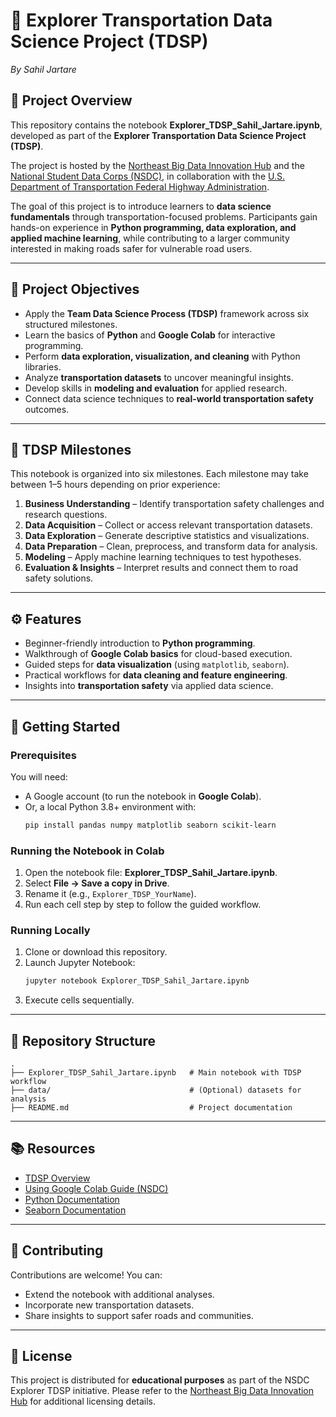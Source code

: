 # 🚗 Explorer Transportation Data Science Project (TDSP)  
*By Sahil Jartare*  

## 📌 Project Overview  
This repository contains the notebook **Explorer_TDSP_Sahil_Jartare.ipynb**, developed as part of the **Explorer Transportation Data Science Project (TDSP)**.  

The project is hosted by the [Northeast Big Data Innovation Hub](https://nebigdatahub.org/about) and the [National Student Data Corps (NSDC)](https://nebigdatahub.org/nsdc/), in collaboration with the [U.S. Department of Transportation Federal Highway Administration](https://highways.dot.gov/).  

The goal of this project is to introduce learners to **data science fundamentals** through transportation-focused problems. Participants gain hands-on experience in **Python programming, data exploration, and applied machine learning**, while contributing to a larger community interested in making roads safer for vulnerable road users.  

---

## 🎯 Project Objectives  
- Apply the **Team Data Science Process (TDSP)** framework across six structured milestones.  
- Learn the basics of **Python** and **Google Colab** for interactive programming.  
- Perform **data exploration, visualization, and cleaning** with Python libraries.  
- Analyze **transportation datasets** to uncover meaningful insights.  
- Develop skills in **modeling and evaluation** for applied research.  
- Connect data science techniques to **real-world transportation safety** outcomes.  

---

## 🧩 TDSP Milestones  
This notebook is organized into six milestones. Each milestone may take between 1–5 hours depending on prior experience:  

1. **Business Understanding** – Identify transportation safety challenges and research questions.  
2. **Data Acquisition** – Collect or access relevant transportation datasets.  
3. **Data Exploration** – Generate descriptive statistics and visualizations.  
4. **Data Preparation** – Clean, preprocess, and transform data for analysis.  
5. **Modeling** – Apply machine learning techniques to test hypotheses.  
6. **Evaluation & Insights** – Interpret results and connect them to road safety solutions.  

---

## ⚙️ Features  
- Beginner-friendly introduction to **Python programming**.  
- Walkthrough of **Google Colab basics** for cloud-based execution.  
- Guided steps for **data visualization** (using `matplotlib`, `seaborn`).  
- Practical workflows for **data cleaning and feature engineering**.  
- Insights into **transportation safety** via applied data science.  

---

## 🚀 Getting Started  

### Prerequisites  
You will need:  
- A Google account (to run the notebook in **Google Colab**).  
- Or, a local Python 3.8+ environment with:  
  ```bash
  pip install pandas numpy matplotlib seaborn scikit-learn
  ```  

### Running the Notebook in Colab  
1. Open the notebook file: **Explorer_TDSP_Sahil_Jartare.ipynb**.  
2. Select **File → Save a copy in Drive**.  
3. Rename it (e.g., `Explorer_TDSP_YourName`).  
4. Run each cell step by step to follow the guided workflow.  

### Running Locally  
1. Clone or download this repository.  
2. Launch Jupyter Notebook:  
   ```bash
   jupyter notebook Explorer_TDSP_Sahil_Jartare.ipynb
   ```  
3. Execute cells sequentially.  

---

## 📂 Repository Structure  
```
.
├── Explorer_TDSP_Sahil_Jartare.ipynb   # Main notebook with TDSP workflow
├── data/                               # (Optional) datasets for analysis
├── README.md                           # Project documentation
```

---

## 📚 Resources  
- [TDSP Overview](https://nebigdatahub.org/nsdc/tdsp/)  
- [Using Google Colab Guide (NSDC)](https://nebigdatahub.org/wp-content/uploads/2023/04/NSDC-Data-Science-Projects-Introduction-Using-Google-Colab.pdf)  
- [Python Documentation](https://docs.python.org/3/)  
- [Seaborn Documentation](https://seaborn.pydata.org/)  

---

## 🤝 Contributing  
Contributions are welcome! You can:  
- Extend the notebook with additional analyses.  
- Incorporate new transportation datasets.  
- Share insights to support safer roads and communities.  

---

## 📄 License  
This project is distributed for **educational purposes** as part of the NSDC Explorer TDSP initiative. Please refer to the [Northeast Big Data Innovation Hub](https://nebigdatahub.org/about) for additional licensing details.  
